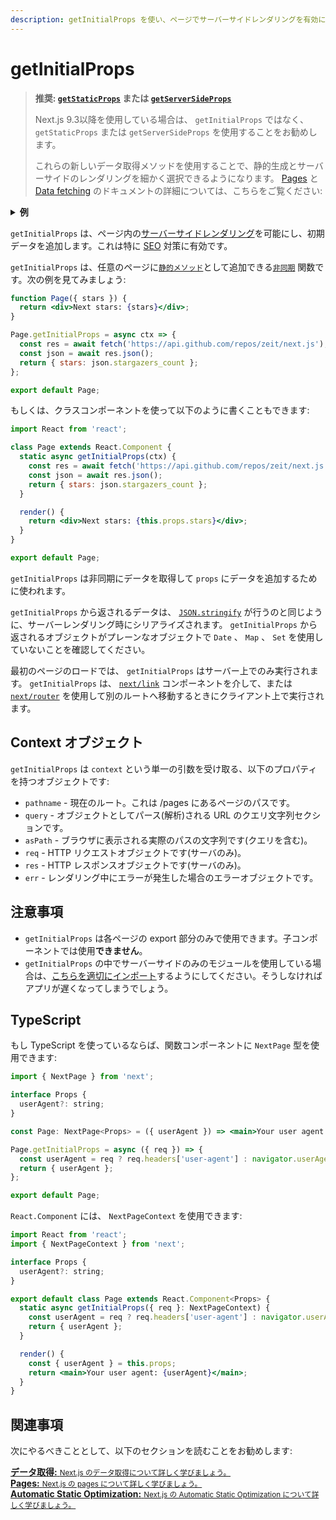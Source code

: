 ```yaml
---
description: getInitialProps を使い、ページでサーバーサイドレンダリングを有効にして初期データを追加します。
---
```


# getInitialProps

>**推奨: [`getStaticProps`](/docs/basic-features/data-fetching.md#getstaticprops-static-generation) または [`getServerSideProps`](/docs/basic-features/data-fetching.md#getserversideprops-server-side-rendering)**
>
> Next.js 9.3以降を使用している場合は、 `getInitialProps` ではなく、 `getStaticProps` または `getServerSideProps` を使用することをお勧めします。
>
> これらの新しいデータ取得メソッドを使用することで、静的生成とサーバーサイドのレンダリングを細かく選択できるようになります。
> [Pages](/docs/basic-features/pages.md) と [Data fetching](/docs/basic-features/data-fetching.md) のドキュメントの詳細については、こちらをご覧ください:

<details>
  <summary><b>例</b></summary>
  <ul>
    <li><a href="https://github.com/zeit/next.js/tree/canary/examples/data-fetch">Data fetch</a></li>
  </ul>
</details>

  `getInitialProps` は、ページ内の[サーバーサイドレンダリング](/docs/basic-features/pages.md#server-side-rendering
)を可能にし、初期データを追加します。これは特に [SEO](https://ja.wikipedia.org/wiki/%E6%A4%9C%E7%B4%A2%E3%82%A8%E3%83%B3%E3%82%B8%E3%83%B3%E6%9C%80%E9%81%A9%E5%8C%96) 対策に有効です。


`getInitialProps` は、任意のページに[`静的メソッド`](https://ja.javascript.info/static-properties-methods)として追加できる[`非同期`](https://vercel.com/blog/async-and-await) 関数です。次の例を見てみましょう:

```jsx
function Page({ stars }) {
  return <div>Next stars: {stars}</div>;
}

Page.getInitialProps = async ctx => {
  const res = await fetch('https://api.github.com/repos/zeit/next.js');
  const json = await res.json();
  return { stars: json.stargazers_count };
};

export default Page;
```

もしくは、クラスコンポーネントを使って以下のように書くこともできます:

```jsx
import React from 'react';

class Page extends React.Component {
  static async getInitialProps(ctx) {
    const res = await fetch('https://api.github.com/repos/zeit/next.js');
    const json = await res.json();
    return { stars: json.stargazers_count };
  }

  render() {
    return <div>Next stars: {this.props.stars}</div>;
  }
}

export default Page;
```

`getInitialProps` は非同期にデータを取得して `props` にデータを追加するために使われます。

`getInitialProps` から返されるデータは、 [`JSON.stringify`](https://developer.mozilla.org/ja/docs/Web/JavaScript/Reference/Global_Objects/JSON/stringify) が行うのと同じように、サーバーレンダリング時にシリアライズされます。 `getInitialProps` から返されるオブジェクトがプレーンなオブジェクトで `Date` 、 `Map` 、 `Set` を使用していないことを確認してください。

最初のページのロードでは、 `getInitialProps` はサーバー上でのみ実行されます。
`getInitialProps` は、 [`next/link`](/docs/api-reference/next/link.md) コンポーネントを介して、または [`next/router`](/docs/api-reference/next/router.md) を使用して別のルートへ移動するときにクライアント上で実行されます。

## Context オブジェクト

`getInitialProps` は `context` という単一の引数を受け取る、以下のプロパティを持つオブジェクトです:

- `pathname` - 現在のルート。これは /pages にあるページのパスです。
- `query` - オブジェクトとしてパース(解析)される URL のクエリ文字列セクションです。
- `asPath` - ブラウザに表示される実際のパスの文字列です(クエリを含む)。
- `req` - HTTP リクエストオブジェクトです(サーバのみ)。
- `res` - HTTP レスポンスオブジェクトです(サーバのみ)。
- `err` - レンダリング中にエラーが発生した場合のエラーオブジェクトです。

## 注意事項

- `getInitialProps` は各ページの export 部分のみで使用できます。子コンポーネントでは使用**できません**。
- `getInitialProps` の中でサーバーサイドのみのモジュールを使用している場合は、[こちらを適切にインポート](https://arunoda.me/blog/ssr-and-server-only-modules)するようにしてください。そうしなければアプリが遅くなってしまうでしょう。

## TypeScript

もし TypeScript を使っているならば、関数コンポーネントに `NextPage` 型を使用できます:

```jsx
import { NextPage } from 'next';

interface Props {
  userAgent?: string;
}

const Page: NextPage<Props> = ({ userAgent }) => <main>Your user agent: {userAgent}</main>;

Page.getInitialProps = async ({ req }) => {
  const userAgent = req ? req.headers['user-agent'] : navigator.userAgent;
  return { userAgent };
};

export default Page;
```

`React.Component` には、 `NextPageContext` を使用できます:

```jsx
import React from 'react';
import { NextPageContext } from 'next';

interface Props {
  userAgent?: string;
}

export default class Page extends React.Component<Props> {
  static async getInitialProps({ req }: NextPageContext) {
    const userAgent = req ? req.headers['user-agent'] : navigator.userAgent;
    return { userAgent };
  }

  render() {
    const { userAgent } = this.props;
    return <main>Your user agent: {userAgent}</main>;
  }
}
```

## 関連事項

次にやるべきこととして、以下のセクションを読むことをお勧めします:

<div class="card">
  <a href="/docs/basic-features/data-fetching.md">
    <b>データ取得:</b>
    <small>Next.js のデータ取得について詳しく学びましょう。</small>
  </a>
</div>

<div class="card">
  <a href="/docs/basic-features/pages.md">
    <b>Pages:</b>
    <small>Next.js の pages について詳しく学びましょう。</small>
  </a>
</div>

<div class="card">
  <a href="/docs/advanced-features/automatic-static-optimization.md">
    <b>Automatic Static Optimization:</b>
    <small>Next.js の Automatic Static Optimization について詳しく学びましょう。</small>
  </a>
</div>

